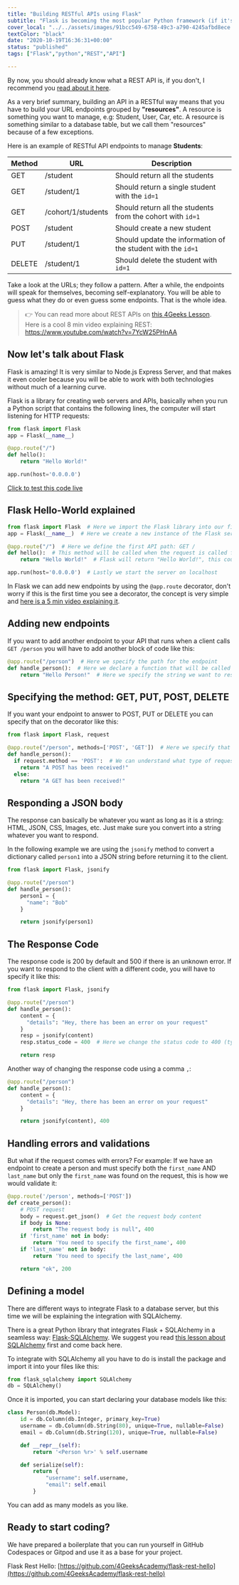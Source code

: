 ```yaml
---
title: "Building RESTful APIs using Flask"
subtitle: "Flask is becoming the most popular Python framework (if it's not already). Learn how to build RESTful APIs the REST way"
cover_local: "../../assets/images/91bcc549-6758-49c3-a790-4245afbd8ece.png"
textColor: "black"
date: "2020-10-19T16:36:31+00:00"
status: "published"
tags: ["Flask","python","REST","API"]

---
```


By now, you should already know what a REST API is, if you don't, I recommend you [read about it here](http://content.breatheco.de/lesson/understanding-rest-apis).

As a very brief summary, building an API in a RESTful way means that you have to build your URL endpoints grouped by **"resources"**. A resource is something you want to manage, e.g: Student, User, Car, etc. A resource is something similar to a database table, but we call them "resources" because of a few exceptions.

Here is an example of RESTful API endpoints to manage **Students**:

| Method | URL | Description |
| ------ | --- | ----------- |
| GET    | /student | Should return all the students |
| GET    | /student/1 | Should return a single student with the `id=1` |
| GET    | /cohort/1/students | Should return all the students from the cohort with `id=1` |
| POST   | /student | Should create a new student |
| PUT    | /student/1 | Should update the information of the student with the `id=1` |
| DELETE | /student/1 | Should delete the student with `id=1` |

Take a look at the URLs; they follow a pattern. After a while, the endpoints will speak for themselves, becoming self-explanatory. You will be able to guess what they do or even guess some endpoints. That is the whole idea.

> 👉 You can read more about REST APIs on [this 4Geeks Lesson](http://content.breatheco.de/lesson/understanding-rest-apis).<br /> Here is a cool 8 min video explaining REST: https://www.youtube.com/watch?v=7YcW25PHnAA

## Now let's talk about Flask

Flask is amazing! It is very similar to Node.js Express Server, and that makes it even cooler because you will be able to work with both technologies without much of a learning curve.

Flask is a library for creating web servers and APIs, basically when you run a Python script that contains the following lines, the computer will start listening for HTTP requests:

```python
from flask import Flask
app = Flask(__name__)

@app.route("/")
def hello():
    return "Hello World!"

app.run(host='0.0.0.0')
```

[Click to test this code live](https://repl.it/@4GeeksAcademy/Flask-Hello-World)


## Flask Hello-World explained

```python
from flask import Flask  # Here we import the Flask library into our file
app = Flask(__name__)  # Here we create a new instance of the Flask server

@app.route("/")  # Here we define the first API path: GET /
def hello():  # This method will be called when the request is called from any client
    return "Hello World!"  # Flask will return "Hello World!", this could be an HTML string or a JSON string

app.run(host='0.0.0.0')  # Lastly we start the server on localhost
```

In Flask we can add new endpoints by using the `@app.route` decorator, don't worry if this is the first time you see a decorator, the concept is very simple and [here is a 5 min video explaining it](https://www.youtube.com/watch?v=7ipNLN9y-nc).

## Adding new endpoints

If you want to add another endpoint to your API that runs when a client calls `GET /person` you will have to add another block of code like this:

```python
@app.route("/person")  # Here we specify the path for the endpoint
def handle_person():  # Here we declare a function that will be called when a request is made to that URL
    return "Hello Person!"  # Here we specify the string we want to respond to the client
```

## Specifying the method: GET, PUT, POST, DELETE

If you want your endpoint to answer to POST, PUT or DELETE you can specify that on the decorator like this:

```python
from flask import Flask, request

@app.route("/person", methods=['POST', 'GET'])  # Here we specify that this endpoint accepts POST and GET requests
def handle_person():
  if request.method == 'POST':  # We can understand what type of request we are handling using a conditional
    return "A POST has been received!"
  else:
    return "A GET has been received!"
```

## Responding a JSON body

The response can basically be whatever you want as long as it is a string: HTML, JSON, CSS, Images, etc. Just make sure you convert into a string whatever you want to respond.

In the following example we are using the `jsonify` method to convert a dictionary called `person1` into a JSON string before returning it to the client.

```python
from flask import Flask, jsonify

@app.route("/person")
def handle_person():
    person1 = {
      "name": "Bob"
    }

    return jsonify(person1)
```

## The Response Code

The response code is 200 by default and 500 if there is an unknown error. If you want to respond to the client with a different code, you will have to specify it like this:

```python
from flask import Flask, jsonify

@app.route("/person")
def handle_person():
    content = {
      "details": "Hey, there has been an error on your request"
    }
    resp = jsonify(content)
    resp.status_code = 400  # Here we change the status code to 400 (typical code for request errors)

    return resp
```

Another way of changing the response code using a comma `,`:

```python
@app.route("/person")
def handle_person():
    content = {
      "details": "Hey, there has been an error on your request"
    }

    return jsonify(content), 400
```

## Handling errors and validations

But what if the request comes with errors? For example: If we have an endpoint to create a person and must specify both the `first_name` AND `last_name` but only the `first_name` was found on the request, this is how we would validate it:

```python
@app.route('/person', methods=['POST'])
def create_person():
    # POST request
    body = request.get_json()  # Get the request body content
    if body is None:
        return "The request body is null", 400
    if 'first_name' not in body:
        return 'You need to specify the first_name', 400
    if 'last_name' not in body:
        return 'You need to specify the last_name', 400

    return "ok", 200
```

## Defining a model

There are different ways to integrate Flask to a database server, but this time we will be explaining the integration with SQLAlchemy.

There is a great Python library that integrates Flask + SQLAlchemy in a seamless way: [Flask-SQLAlchemy](https://github.com/pallets/flask-sqlalchemy). We suggest you read [this lesson about SQLAlchemy](https://content.breatheco.de/lesson/everything-you-need-to-start-using-sqlalchemy) first and come back here.

To integrate with SQLAlchemy all you have to do is install the package and import it into your files like this:

```python
from flask_sqlalchemy import SQLAlchemy
db = SQLAlchemy()
```

Once it is imported, you can start declaring your database models like this:

```python
class Person(db.Model):
    id = db.Column(db.Integer, primary_key=True)
    username = db.Column(db.String(80), unique=True, nullable=False)
    email = db.Column(db.String(120), unique=True, nullable=False)

    def __repr__(self):
        return '<Person %r>' % self.username

    def serialize(self):
        return {
            "username": self.username,
            "email": self.email
        }
```

You can add as many models as you like.

## Ready to start coding?

We have prepared a boilerplate that you can run yourself in GitHub Codespaces or Gitpod and use it as a base for your project.

Flask Rest Hello: [https://github.com/4GeeksAcademy/flask-rest-hello](https://github.com/4GeeksAcademy/flask-rest-hello)
